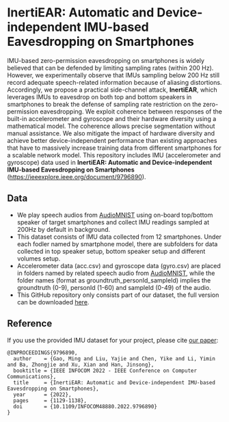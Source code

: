 # InertiEAR: Automatic and Device-independent IMU-based Eavesdropping on Smartphones

IMU-based zero-permission eavesdropping on smartphones is widely believed that can be defended by limiting sampling rates (within 200 Hz). However, we experimentally observe that IMUs sampling below 200 Hz still record adequate speech-related information because of aliasing distortions. Accordingly, we propose a practical side-channel attack, **InertiEAR**, which leverages IMUs to eavesdrop on both top and bottom speakers in smartphones to break the defense of sampling rate restriction on the zero-permission eavesdropping. We exploit coherence between responses of the built-in accelerometer and gyroscope and their hardware diversity using a mathematical model. The coherence allows precise segmentation without manual assistance. We also mitigate the impact of hardware diversity and achieve better device-independent performance than existing approaches that have to massively increase training data from different smartphones for a scalable network model. This repository includes IMU (accelerometer and gyroscope) data used in **InertiEAR: Automatic and Device-independent IMU-based Eavesdropping on Smartphones** (https://ieeexplore.ieee.org/document/9796890).

## Data

+ We play speech audios from [AudioMNIST](https://github.com/soerenab/AudioMNIST) using on-board top/bottom speaker of target smartphones and collect IMU readings sampled at 200Hz by default in background.
+ This dataset consists of IMU data collected from 12 smartphones. Under each fodler named by smartphone model, there are subfolders for data collected in top speaker setup, bottom speaker setup and different volumes setup.
+ Accelerometer data (acc.csv) and gyroscope data (gyro.csv) are placed in folders named by related speech audio from [AudioMNIST](https://github.com/soerenab/AudioMNIST), while the folder names (format as groundtruth_personId_sampleId) implies the groundtruth (0-9), personId (1-60) and sampleId (0-49) of the audio.
+ This GitHub repository only consists part of our dataset, the full version can be downloaded [here](https://drive.google.com/drive/folders/1F3sqTJizDdIAYeP1EQqgGDxFG46y-7Wf?usp=sharing).

## Reference

If you use the provided IMU dataset for your project, please cite [our paper](https://ieeexplore.ieee.org/document/9796890):

```
@INPROCEEDINGS{9796890,
  author    = {Gao, Ming and Liu, Yajie and Chen, Yike and Li, Yimin and Ba, Zhongjie and Xu, Xian and Han, Jinsong},
  booktitle = {IEEE INFOCOM 2022 - IEEE Conference on Computer Communications},
  title     = {InertiEAR: Automatic and Device-independent IMU-based Eavesdropping on Smartphones},
  year      = {2022},
  pages     = {1129-1138},
  doi       = {10.1109/INFOCOM48880.2022.9796890}
}
```
